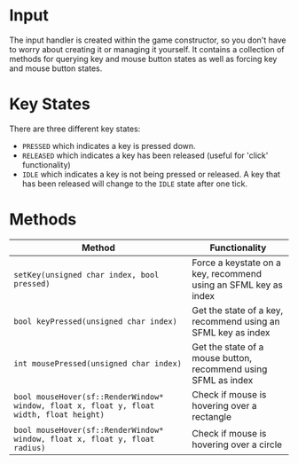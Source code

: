 # Input
The input handler is created within the game constructor, so you don't have to worry about creating it or managing it yourself. It contains a collection of methods for querying key and mouse button states as well as forcing key and mouse button states.

# Key States
There are three different key states: 
* `PRESSED` which indicates a key is pressed down.
* `RELEASED` which indicates a key has been released (useful for 'click' functionality)
* `IDLE` which indicates a key is not being pressed or released. A key that has been released will change to the `IDLE` state after one tick.

# Methods
| Method | Functionality |
| ---- | ---- |
| `setKey(unsigned char index, bool pressed)` | Force a keystate on a key, recommend using an SFML key as index |
| `bool keyPressed(unsigned char index)` | Get the state of a key, recommend using an SFML key as index |
| `int mousePressed(unsigned char index)` | Get the state of a mouse button, recommend using SFML as index |
| `bool mouseHover(sf::RenderWindow* window, float x, float y, float width, float height)` | Check if mouse is hovering over a rectangle |
| `bool mouseHover(sf::RenderWindow* window, float x, float y, float radius)` | Check if mouse is hovering over a circle |